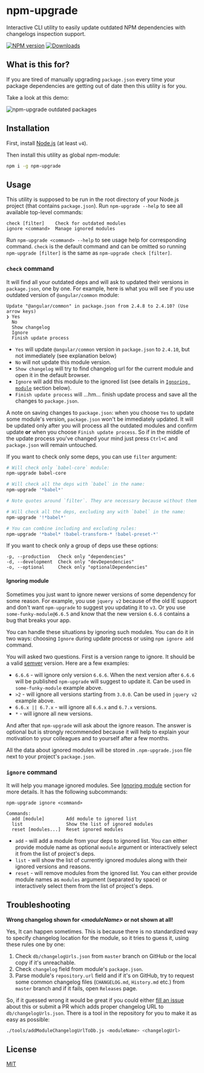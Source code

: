 # npm-upgrade
Interactive CLI utility to easily update outdated NPM dependencies with changelogs inspection support.

[![NPM version][npm-image]][npm-url] [![Downloads][downloads-image]][npm-url]

## What is this for?
If you are tired of manually upgrading `package.json` every time your package dependencies are getting out of date then this utility is for you.

Take a look at this demo:

![npm-upgrade outdated packages](https://cloud.githubusercontent.com/assets/302213/11168821/08311b90-8bb2-11e5-9a71-5da73682ed44.gif)

## Installation
First, install [Node.js](https://nodejs.org) (at least `v4`).

Then install this utility as global npm-module:
```sh
npm i -g npm-upgrade
```

## Usage
This utility is supposed to be run in the root directory of your Node.js project (that contains `package.json`).
Run `npm-upgrade --help` to see all available top-level commands:
```
check [filter]    Check for outdated modules
ignore <command>  Manage ignored modules
```
Run `npm-upgrade <command> --help` to see usage help for corresponding command.
`check` is the default command and can be omitted so running `npm-upgrade [filter]` is the same as `npm-upgrade check [filter]`.

### `check` command
It will find all your outdated deps and will ask to updated their versions in `package.json`, one by one.
For example, here is what you will see if you use outdated version of `@angular/common` module:
```
Update "@angular/common" in package.json from 2.4.8 to 2.4.10? (Use arrow keys)
❯ Yes
  No
  Show changelog
  Ignore
  Finish update process
```
* `Yes` will update `@angular/common` version in `package.json` to `2.4.10`, but not immediately (see explanation below)
* `No` will not update this module version.
* `Show changelog` will try to find changelog url for the current module and open it in the default browser.
* `Ignore` will add this module to the ignored list (see details in [`Ignoring module`](#ignoring-module) section below).
* `Finish update process` will ...hm... finish update process and save all the changes to `package.json`.

A note on saving changes to `package.json`: when you choose `Yes` to update some module's version, `package.json` won't be immediately updated. It will be updated only after you will process all the outdated modules and confirm update **or** when you choose `Finish update process`. So if in the middle of the update process you've changed your mind just press `Ctrl+C` and `package.json` will remain untouched.

If you want to check only some deps, you can use `filter` argument:
```sh
# Will check only `babel-core` module:
npm-upgrade babel-core

# Will check all the deps with `babel` in the name:
npm-upgrade '*babel*'

# Note quotes around `filter`. They are necessary because without them bash may interpret `*` as wildcard character.

# Will check all the deps, excluding any with `babel` in the name:
npm-upgrade '!*babel*'

# You can combine including and excluding rules:
npm-upgrade '*babel* !babel-transform-* !babel-preset-*'
```

If you want to check only a group of deps use these options: 
```
-p, --production   Check only "dependencies"
-d, --development  Check only "devDependencies"
-o, --optional     Check only "optionalDependencies"
```

#### Ignoring module
Sometimes you just want to ignore newer versions of some dependency for some reason. For example, you use `jquery v2` because of the old IE support and don't want `npm-upgrade` to suggest you updating it to `v3`. Or you use `some-funky-module@6.6.5` and know that the new version `6.6.6` contains a bug that breaks your app.

You can handle these situations by ignoring such modules. You can do it in two ways: choosing `Ignore` during update process or using `npm ignore add` command.

You will asked two questions. First is a version range to ignore. It should be a valid [semver](http://semver.org/) version. Here are a few examples:
* `6.6.6` - will ignore only version `6.6.6`. When the next version after `6.6.6` will be published `npm-upgrade` will suggest to update it. Can be used in `some-funky-module` example above.
* `>2` - will ignore all versions starting from `3.0.0`. Can be used in `jquery v2` example above.
* `6.6.x || 6.7.x` - will ignore all `6.6.x` and `6.7.x` versions.
* `*` - will ignore all new versions.

And after that `npm-upgrade` will ask about the ignore reason. The answer is optional but is strongly recommended because it will help to explain your motivation to your сolleagues and to yourself after a few months.

All the data about ignored modules will be stored in `.npm-upgrade.json` file next to your project's `package.json`.

### `ignore` command
It will help you manage ignored modules. See [Ignoring module](#ignoring-module) section for more details.
It has the following subcommands:
```
npm-upgrade ignore <command>

Commands:
  add [module]        Add module to ignored list
  list                Show the list of ignored modules
  reset [modules...]  Reset ignored modules
```
* `add` - will add a module from your deps to ignored list. You can either provide module name as optional `module` argument or interactively select it from the list of project's deps.
* `list` - will show the list of currently ignored modules along with their ignored versions and reasons.
* `reset` - will remove modules from the ignored list. You can either provide module names as `modules` argument (separated by space) or interactively select them from the list of project's deps.

## Troubleshooting
**Wrong changelog shown for _\<moduleName\>_ or not shown at all!**

Yes, It can happen sometimes. This is because there is no standardized way to specify changelog location for the module, so it tries to guess it, using these rules one by one:

1. Check `db/changelogUrls.json` from `master` branch on GitHub or the local copy if it's unreachable.
2. Check `changelog` field from module's `package.json`.
3. Parse module's `repository.url` field and if it's on GitHub, try to request some common changelog files (`CHANGELOG.md`, `History.md` etc.) from `master` branch and if it fails, open `Releases` page.

So, if it guessed wrong it would be great if you could either [fill an issue](../../issues/new) about this or submit a PR which adds proper changelog URL to `db/changelogUrls.json`. There is a tool in the repository for you to make it as easy as possible:
```sh
./tools/addModuleChangelogUrlToDb.js <moduleName> <changelogUrl>
```

## License

[MIT](LICENSE)

[downloads-image]: https://img.shields.io/npm/dt/npm-upgrade.svg
[npm-url]: https://www.npmjs.com/package/npm-upgrade
[npm-image]: https://img.shields.io/npm/v/npm-upgrade.svg
